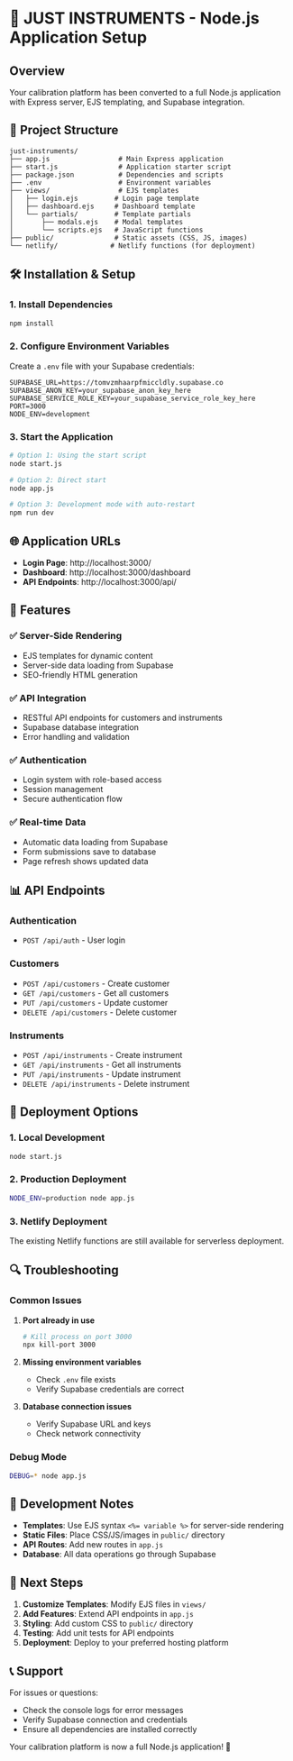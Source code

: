 # 🚀 JUST INSTRUMENTS - Node.js Application Setup

## Overview
Your calibration platform has been converted to a full Node.js application with Express server, EJS templating, and Supabase integration.

## 📁 Project Structure
```
just-instruments/
├── app.js                 # Main Express application
├── start.js               # Application starter script
├── package.json           # Dependencies and scripts
├── .env                   # Environment variables
├── views/                 # EJS templates
│   ├── login.ejs         # Login page template
│   ├── dashboard.ejs     # Dashboard template
│   └── partials/         # Template partials
│       ├── modals.ejs    # Modal templates
│       └── scripts.ejs   # JavaScript functions
├── public/               # Static assets (CSS, JS, images)
└── netlify/             # Netlify functions (for deployment)
```

## 🛠️ Installation & Setup

### 1. Install Dependencies
```bash
npm install
```

### 2. Configure Environment Variables
Create a `.env` file with your Supabase credentials:
```env
SUPABASE_URL=https://tomvzmhaarpfmiccldly.supabase.co
SUPABASE_ANON_KEY=your_supabase_anon_key_here
SUPABASE_SERVICE_ROLE_KEY=your_supabase_service_role_key_here
PORT=3000
NODE_ENV=development
```

### 3. Start the Application
```bash
# Option 1: Using the start script
node start.js

# Option 2: Direct start
node app.js

# Option 3: Development mode with auto-restart
npm run dev
```

## 🌐 Application URLs
- **Login Page**: http://localhost:3000/
- **Dashboard**: http://localhost:3000/dashboard
- **API Endpoints**: http://localhost:3000/api/

## 🔧 Features

### ✅ Server-Side Rendering
- EJS templates for dynamic content
- Server-side data loading from Supabase
- SEO-friendly HTML generation

### ✅ API Integration
- RESTful API endpoints for customers and instruments
- Supabase database integration
- Error handling and validation

### ✅ Authentication
- Login system with role-based access
- Session management
- Secure authentication flow

### ✅ Real-time Data
- Automatic data loading from Supabase
- Form submissions save to database
- Page refresh shows updated data

## 📊 API Endpoints

### Authentication
- `POST /api/auth` - User login

### Customers
- `POST /api/customers` - Create customer
- `GET /api/customers` - Get all customers
- `PUT /api/customers` - Update customer
- `DELETE /api/customers` - Delete customer

### Instruments
- `POST /api/instruments` - Create instrument
- `GET /api/instruments` - Get all instruments
- `PUT /api/instruments` - Update instrument
- `DELETE /api/instruments` - Delete instrument

## 🚀 Deployment Options

### 1. Local Development
```bash
node start.js
```

### 2. Production Deployment
```bash
NODE_ENV=production node app.js
```

### 3. Netlify Deployment
The existing Netlify functions are still available for serverless deployment.

## 🔍 Troubleshooting

### Common Issues

1. **Port already in use**
   ```bash
   # Kill process on port 3000
   npx kill-port 3000
   ```

2. **Missing environment variables**
   - Check `.env` file exists
   - Verify Supabase credentials are correct

3. **Database connection issues**
   - Verify Supabase URL and keys
   - Check network connectivity

### Debug Mode
```bash
DEBUG=* node app.js
```

## 📝 Development Notes

- **Templates**: Use EJS syntax `<%= variable %>` for server-side rendering
- **Static Files**: Place CSS/JS/images in `public/` directory
- **API Routes**: Add new routes in `app.js`
- **Database**: All data operations go through Supabase

## 🎯 Next Steps

1. **Customize Templates**: Modify EJS files in `views/`
2. **Add Features**: Extend API endpoints in `app.js`
3. **Styling**: Add custom CSS to `public/` directory
4. **Testing**: Add unit tests for API endpoints
5. **Deployment**: Deploy to your preferred hosting platform

## 📞 Support

For issues or questions:
- Check the console logs for error messages
- Verify Supabase connection and credentials
- Ensure all dependencies are installed correctly

Your calibration platform is now a full Node.js application! 🎉

